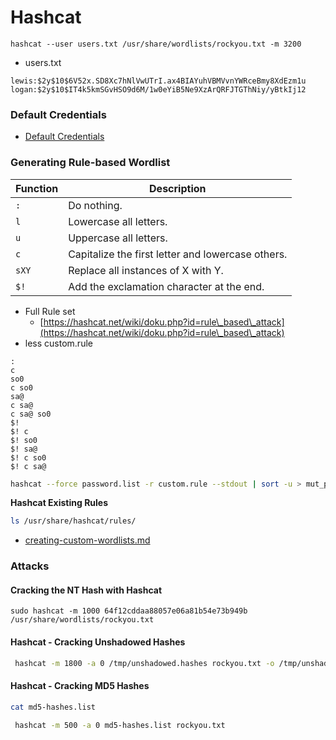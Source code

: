 # Hashcat

```
hashcat --user users.txt /usr/share/wordlists/rockyou.txt -m 3200
```

* users.txt

```
lewis:$2y$10$6V52x.SD8Xc7hNlVwUTrI.ax4BIAYuhVBMVvnYWRceBmy8XdEzm1u
logan:$2y$10$IT4k5kmSGvHSO9d6M/1w0eYiB5Ne9XzArQRFJTGThNiy/yBtkIj12
```

### Default Credentials

* [Default Credentials](app://obsidian.md/Default%20Passwords)

### Generating Rule-based Wordlist

| **Function** | **Description**                                   |
| ------------ | ------------------------------------------------- |
| `:`          | Do nothing.                                       |
| `l`          | Lowercase all letters.                            |
| `u`          | Uppercase all letters.                            |
| `c`          | Capitalize the first letter and lowercase others. |
| `sXY`        | Replace all instances of X with Y.                |
| `$!`         | Add the exclamation character at the end.         |

* Full Rule set
  * [https://hashcat.net/wiki/doku.php?id=rule\_based\_attack](https://hashcat.net/wiki/doku.php?id=rule\_based\_attack)
* less custom.rule

```custom.rule
:
c
so0
c so0
sa@
c sa@
c sa@ so0
$!
$! c
$! so0
$! sa@
$! c so0
$! c sa@

```

```bash
hashcat --force password.list -r custom.rule --stdout | sort -u > mut_password.list
```

**Hashcat Existing Rules**

```bash
ls /usr/share/hashcat/rules/
```

* [creating-custom-wordlists.md](creating-custom-wordlists.md "mention")

### Attacks

#### Cracking the NT Hash with Hashcat

```
sudo hashcat -m 1000 64f12cddaa88057e06a81b54e73b949b /usr/share/wordlists/rockyou.txt
```

#### Hashcat - Cracking Unshadowed Hashes

```bash
 hashcat -m 1800 -a 0 /tmp/unshadowed.hashes rockyou.txt -o /tmp/unshadowed.cracked
```

#### Hashcat - Cracking MD5 Hashes

```bash
cat md5-hashes.list
```

```bash
 hashcat -m 500 -a 0 md5-hashes.list rockyou.txt
```
